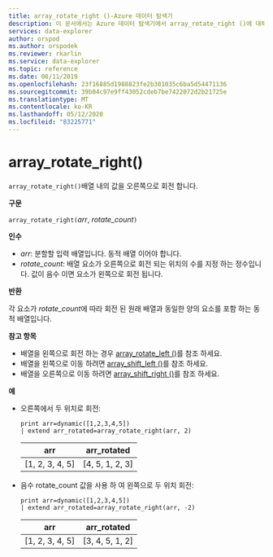 ```yaml
---
title: array_rotate_right ()-Azure 데이터 탐색기
description: 이 문서에서는 Azure 데이터 탐색기에서 array_rotate_right ()에 대해 설명 합니다.
services: data-explorer
author: orspod
ms.author: orspodek
ms.reviewer: rkarlin
ms.service: data-explorer
ms.topic: reference
ms.date: 08/11/2019
ms.openlocfilehash: 23f16885d1988823fe2b301035c6ba5d54471136
ms.sourcegitcommit: 39b04c97e9ff43052cdeb7be7422072d2b21725e
ms.translationtype: MT
ms.contentlocale: ko-KR
ms.lasthandoff: 05/12/2020
ms.locfileid: "83225771"
---
```

# <a name="array_rotate_right"></a>array_rotate_right()

`array_rotate_right()`배열 내의 값을 오른쪽으로 회전 합니다.

**구문**

`array_rotate_right(`*arr*, *rotate_count*`)`

**인수**

* *arr*: 분할할 입력 배열입니다. 동적 배열 이어야 합니다.
* *rotate_count*: 배열 요소가 오른쪽으로 회전 되는 위치의 수를 지정 하는 정수입니다. 값이 음수 이면 요소가 왼쪽으로 회전 됩니다.

**반환**

각 요소가 *rotate_count*에 따라 회전 된 원래 배열과 동일한 양의 요소를 포함 하는 동적 배열입니다.

**참고 항목**

* 배열을 왼쪽으로 회전 하는 경우 [array_rotate_left ()](array_rotate_leftfunction.md)를 참조 하세요.
* 배열을 왼쪽으로 이동 하려면 [array_shift_left ()](array_shift_leftfunction.md)를 참조 하세요.
* 배열을 오른쪽으로 이동 하려면 [array_shift_right ()](array_shift_rightfunction.md)를 참조 하세요.

**예**

* 오른쪽에서 두 위치로 회전:

    <!-- csl: https://help.kusto.windows.net:443/Samples -->
    ```kusto
    print arr=dynamic([1,2,3,4,5]) 
    | extend arr_rotated=array_rotate_right(arr, 2)
    ```
    
    |arr|arr_rotated|
    |---|---|
    |[1, 2, 3, 4, 5]|[4, 5, 1, 2, 3]|

* 음수 rotate_count 값을 사용 하 여 왼쪽으로 두 위치 회전:

    <!-- csl: https://help.kusto.windows.net:443/Samples -->
    ```kusto
    print arr=dynamic([1,2,3,4,5]) 
    | extend arr_rotated=array_rotate_right(arr, -2)
    ```
    
    |arr|arr_rotated|
    |---|---|
    |[1, 2, 3, 4, 5]|[3, 4, 5, 1, 2]|
